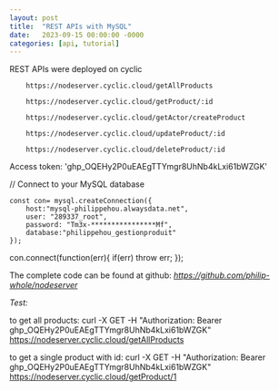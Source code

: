```yaml
---
layout: post
title:  "REST APIs with MySQL"
date:   2023-09-15 00:00:00 -0000
categories: [api, tutorial]
--- 
```


REST APIs were deployed on cyclic
 
        https://nodeserver.cyclic.cloud/getAllProducts

        https://nodeserver.cyclic.cloud/getProduct/:id

        https://nodeserver.cyclic.cloud/getActor/createProduct

        https://nodeserver.cyclic.cloud/updateProduct/:id
            
        https://nodeserver.cyclic.cloud/deleteProduct/:id

Access token: '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'

// Connect to your MySQL database

    const con= mysql.createConnection({
        host:"mysql-philippehou.alwaysdata.net", 
        user: "289337_root",
        password: "Tm3x-****************Mf",
        database:"philippehou_gestionproduit" 
    });
 
con.connect(function(err){
    if(err) throw err; 
});

The complete code can be found at github: *https://github.com/philip-whole/nodeserver*

*Test:*

to get all products:
curl -X GET -H "Authorization: Bearer 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" https://nodeserver.cyclic.cloud/getAllProducts

to get a single product with id:
curl -X GET -H "Authorization: Bearer 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" https://nodeserver.cyclic.cloud/getProduct/1
